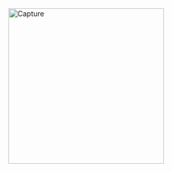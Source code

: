 <img width="308" alt="Capture" src="https://user-images.githubusercontent.com/67586672/170817537-eee21cb6-a221-426f-97b7-afbb7c816db0.PNG">
